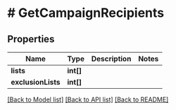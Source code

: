 # # GetCampaignRecipients

## Properties

Name | Type | Description | Notes
------------ | ------------- | ------------- | -------------
**lists** | **int[]** |  |
**exclusionLists** | **int[]** |  |

[[Back to Model list]](../../README.md#models) [[Back to API list]](../../README.md#endpoints) [[Back to README]](../../README.md)
